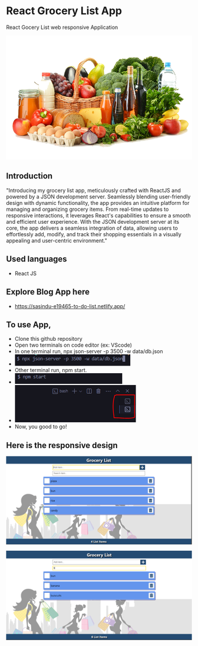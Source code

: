 # React Grocery List App
React Gocery List web responsive Application

![](https://github.com/e19465/React-Grocery-List-App/blob/main/src/img/grocery.png)

## Introduction

"Introducing my grocery list app, meticulously crafted with ReactJS and powered by a JSON development server. Seamlessly blending user-friendly design with dynamic functionality, the app provides an intuitive platform for managing and organizing grocery items. From real-time updates to responsive interactions, it leverages React's capabilities to ensure a smooth and efficient user experience. With the JSON development server at its core, the app delivers a seamless integration of data, allowing users to effortlessly add, modify, and track their shopping essentials in a visually appealing and user-centric environment."

## Used languages
- React JS

  
## Explore Blog App here
-  https://sasindu-e19465-to-do-list.netlify.app/

## To use App,
- Clone this github repository
- Open two terminals on code editor (ex: VScode)
- In one terminal run, npx json-server -p 3500 -w data/db.json
- ![](https://github.com/e19465/React-Blog-App/blob/main/src/img/ss3.PNG)
- Other terminal run, npm start.
- ![](https://github.com/e19465/React-Blog-App/blob/main/src/img/ss4.PNG)
- ![](https://github.com/e19465/React-Blog-App/blob/main/src/img/ss5.PNG)
- Now, you good to go!

## Here is the responsive design



![](https://github.com/e19465/React-Grocery-List-App/blob/main/src/img/ss1.PNG)



![](https://github.com/e19465/React-Grocery-List-App/blob/main/src/img/ss2.PNG)

